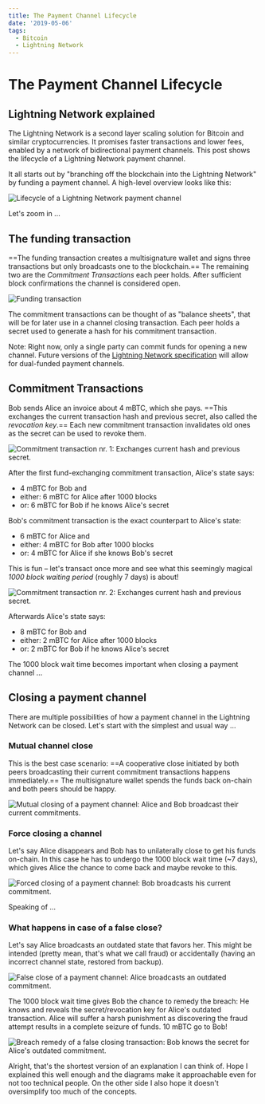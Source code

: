 ```yaml
---
title: The Payment Channel Lifecycle
date: '2019-05-06'
tags:
  - Bitcoin
  - Lightning Network
---
```

# The Payment Channel Lifecycle

## Lightning Network explained

The Lightning Network is a second layer scaling solution for Bitcoin and similar cryptocurrencies.
It promises faster transactions and lower fees, enabled by a network of bidirectional payment channels.
This post shows the lifecycle of a Lightning Network payment channel.

It all starts out by "branching off the blockchain into the Lightning Network" by funding a payment channel.
A high-level overview looks like this:

![Lifecycle of a Lightning Network payment channel](/images/lightning-network/payment-channel-lifecycle.png)

 Let's zoom in …

## The funding transaction

==The funding transaction creates a multisignature wallet and signs three transactions but only broadcasts one to the blockchain.==
The remaining two are the *Commitment Transactions* each peer holds.
After sufficient block confirmations the channel is considered open.

![Funding transaction](/images/lightning-network/funding-transaction.png)

The commitment transactions can be thought of as "balance sheets", that will be for later use in a channel closing transaction.
Each peer holds a secret used to generate a hash for his commitment transaction.

Note: Right now, only a single party can commit funds for opening a new channel.
Future versions of the [Lightning Network specification](https://github.com/lightningnetwork/lightning-rfc) will allow for dual-funded payment channels.

## Commitment Transactions

Bob sends Alice an invoice about 4 mBTC, which she pays.
==This exchanges the current transaction hash and previous secret, also called the *revocation key*.==
Each new commitment transaction invalidates old ones as the secret can be used to revoke them.

![Commitment transaction nr. 1: Exchanges current hash and previous secret.](/images/lightning-network/commitment-transaction-1.png)

After the first fund-exchanging commitment transaction, Alice's state says:

- 4 mBTC for Bob and
- either: 6 mBTC for Alice after 1000 blocks
- or: 6 mBTC for Bob if he knows Alice's secret

Bob's commitment transaction is the exact counterpart to Alice's state:

- 6 mBTC for Alice and
- either: 4 mBTC for Bob after 1000 blocks
- or: 4 mBTC for Alice if she knows Bob's secret

This is fun – let's transact once more and see what this seemingly magical *1000 block waiting period* (roughly 7 days) is about!

![Commitment transaction nr. 2: Exchanges current hash and previous secret.](/images/lightning-network/commitment-transaction-2.png)

Afterwards Alice's state says:

- 8 mBTC for Bob and
- either: 2 mBTC for Alice after 1000 blocks
- or: 2 mBTC for Bob if he knows Alice's secret

The 1000 block wait time becomes important when closing a payment channel …

## Closing a payment channel

There are multiple possibilities of how a payment channel in the Lightning Network can be closed.
Let's start with the simplest and usual way …

### Mutual channel close

This is the best case scenario:
==A cooperative close initiated by both peers broadcasting their current commitment transactions happens immediately.==
The multisignature wallet spends the funds back on-chain and both peers should be happy.

![Mutual closing of a payment channel: Alice and Bob broadcast their current commitments.](/images/lightning-network/closing-transaction-mutual.png)

### Force closing a channel

Let's say Alice disappears and Bob has to unilaterally close to get his funds on-chain.
In this case he has to undergo the 1000 block wait time (~7 days), which gives Alice the chance to come back and maybe revoke to this.

![Forced closing of a payment channel: Bob broadcasts his current commitment.](/images/lightning-network/closing-transaction-forced.png)

Speaking of …

### What happens in case of a false close?

Let's say Alice broadcasts an outdated state that favors her.
This might be intended (pretty mean, that's what we call fraud) or accidentally (having an incorrect channel state, restored from backup).

![False close of a payment channel: Alice broadcasts an outdated commitment.](/images/lightning-network/closing-transaction-false.png)

The 1000 block wait time gives Bob the chance to remedy the breach:
He knows and reveals the secret/revocation key for Alice's outdated transaction.
Alice will suffer a harsh punishment as discovering the fraud attempt results in a complete seizure of funds.
10 mBTC go to Bob!

![Breach remedy of a false closing transaction: Bob knows the secret for Alice's outdated commitment.](/images/lightning-network/closing-transaction-remedy.png)

Alright, that's the shortest version of an explanation I can think of.
Hope I explained this well enough and the diagrams make it approachable even for not too technical people.
On the other side I also hope it doesn't oversimplify too much of the concepts.
